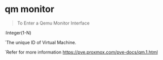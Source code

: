 # qm monitor<vmid>

> To Enter a Qemu Monitor Interface

<vmid>:Integer(1-N)

`The unique ID of Virtual Machine. 
 
`Refer for more information 
	https://pve.proxmox.com/pve-docs/qm.1.html
